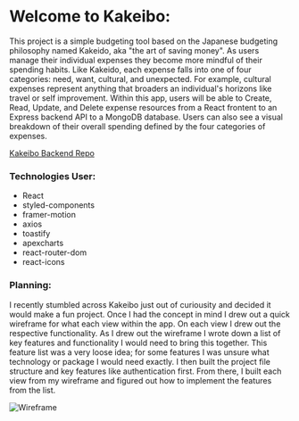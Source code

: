 # Welcome to Kakeibo:
This project is a simple budgeting tool based on the Japanese budgeting philosophy named Kakeido, aka "the art of saving money". As users manage their individual expenses they become more mindful of their spending habits. Like Kakeido, each expense falls into one of four categories: need, want, cultural, and unexpected. For example, cultural expenses represent anything that broaders an individual's horizons like travel or self improvement. Within this app, users will be able to Create, Read, Update, and Delete expense resources from a React frontent to an Express backend API to a MongoDB database. Users can also see a visual breakdown of their overall spending defined by the four categories of expenses.   

[Kakeibo Backend Repo](https://github.com/matthewhiggins415/kakeibobackend)

### Technologies User: 
- React 
- styled-components
- framer-motion
- axios
- toastify
- apexcharts
- react-router-dom
- react-icons

### Planning: 
I recently stumbled across Kakeibo just out of curiousity and decided it would make a fun project. Once I had the concept in mind I drew out a quick wireframe for what each view within the app. On each view I drew out the respective functionality. As I drew out the wireframe I wrote down a list of key features and functionality I would need to bring this together. This feature list was a very loose idea; for some features I was unsure what technology or package I would need exactly. I then built the project file structure and key features like authentication first. From there, I built each view from my wireframe and figured out how to implement the features from the list. 

![Wireframe](https://user-images.githubusercontent.com/67120920/157351099-f944a781-0d82-4015-a02a-5f2f14e1734d.jpg)
